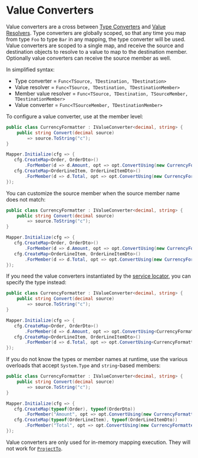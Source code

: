 # Value Converters

Value converters are a cross between [Type Converters](Custom-type-converters.html) and [Value Resolvers](Custom-value-resolvers.html). Type converters are globally scoped, so that any time you map from type `Foo` to type `Bar` in any mapping, the type converter will be used. Value converters are scoped to a single map, and receive the source and destination objects to resolve to a value to map to the destination member. Optionally value converters can receive the source member as well.

In simplified syntax:

 - Type converter = `Func<TSource, TDestination, TDestination>`
 - Value resolver = `Func<TSource, TDestination, TDestinationMember>`
 - Member value resolver = `Func<TSource, TDestination, TSourceMember, TDestinationMember>`
 - Value converter = `Func<TSourceMember, TDestinationMember>`

 To configure a value converter, use at the member level:

 ```c#
 public class CurrencyFormatter : IValueConverter<decimal, string> {
     public string Convert(decimal source)
         => source.ToString("c");
 }

 Mapper.Initialize(cfg => {
    cfg.CreateMap<Order, OrderDto>()
        .ForMember(d => d.Amount, opt => opt.ConvertUsing(new CurrencyFormatter()));
    cfg.CreateMap<OrderLineItem, OrderLineItemDto>()
        .ForMember(d => d.Total, opt => opt.ConvertUsing(new CurrencyFormatter()));
 });
 ```

You can customize the source member when the source member name does not match:

 ```c#
 public class CurrencyFormatter : IValueConverter<decimal, string> {
     public string Convert(decimal source)
         => source.ToString("c");
 }

 Mapper.Initialize(cfg => {
    cfg.CreateMap<Order, OrderDto>()
        .ForMember(d => d.Amount, opt => opt.ConvertUsing(new CurrencyFormatter(), src => src.OrderAmount));
    cfg.CreateMap<OrderLineItem, OrderLineItemDto>()
        .ForMember(d => d.Total, opt => opt.ConvertUsing(new CurrencyFormatter(), src => src.LITotal));
 });
 ```

If you need the value converters instantiated by the [service locator](Dependency-injection.html), you can specify the type instead:

 ```c#
 public class CurrencyFormatter : IValueConverter<decimal, string> {
     public string Convert(decimal source)
         => source.ToString("c");
 }

 Mapper.Initialize(cfg => {
    cfg.CreateMap<Order, OrderDto>()
        .ForMember(d => d.Amount, opt => opt.ConvertUsing<CurrencyFormatter, decimal>());
    cfg.CreateMap<OrderLineItem, OrderLineItemDto>()
        .ForMember(d => d.Total, opt => opt.ConvertUsing<CurrencyFormatter, decimal>());
 });
 ```

If you do not know the types or member names at runtime, use the various overloads that accept `System.Type` and `string`-based members:

 ```c#
 public class CurrencyFormatter : IValueConverter<decimal, string> {
     public string Convert(decimal source)
         => source.ToString("c");
 }

 Mapper.Initialize(cfg => {
    cfg.CreateMap(typeof(Order), typeof(OrderDto))
        .ForMember("Amount", opt => opt.ConvertUsing(new CurrencyFormatter(), "OrderAmount"));
    cfg.CreateMap(typeof(OrderLineItem), typeof(OrderLineItemDto))
        .ForMember("Total", opt => opt.ConvertUsing(new CurrencyFormatter(), "LITotal"));
 });
 ```

 Value converters are only used for in-memory mapping execution. They will not work for [`ProjectTo`](Queryable-Extensions.html).
